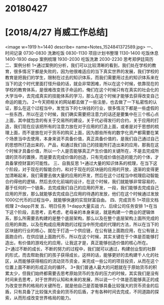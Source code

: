 # 20180427

# [2018/4/27 肖威工作总结]
<image w=1919 h=1440 describe= name=Notes_1524841372589.jpg>
一、时间记录
0730-0830 洗漱吃饭
0830-1130 项目计划书整理
1130-1400 吃饭休息
1400-1930 dapp 案例梳理
1930-2030 吃饭洗漱
2030-2230 思考郑伊廷简历
二、案例分析
1+通过案例的分析，我们可以比较清晰的看到，我们处在学校的教育，很多情况下都是失败的，因为他很难适应的当下真实世界的发展，我们学校的教育是把我们的学生，限制在过去的知识体系，而我们需要用过去的知识体系来在当下的这个时代里面打怪升级的话，就会非常困难，所以在这个时候，依靠现在的学校的教育体系，是很难改变孩子命运的，俺们在这个时候只有在真实的社会化的大学当中，去完成真实的技能体系的学习，那么在这个时候才能够去获得改变自己命运的能力。
2+今天把相关的网站都去做了一些注册，也去做了一下私密性的认证，那么在这个过程当中，发觉当下的七块钱的行业，很多情况下都是一些虚假的一些东西，所以在这个时候，我们确实需要把注意力的话还是要集中在三个核心点上面，其中就包含的有关于交易所的建设，关于代必得发行的合约，关于应用的打造，我们现在应该把所有的注意力放在对于应用的打造上面，或者是对于思想的梳理上面，而不是放在对于货币的购买上面，因为那些所有的数字化资产都需要在某个场景当中去使用，本身来说不具备价值，真正具备价值的，是我们自己通过自己的思想所打造出来的，产品，和通过我们自己的技能所打造出来的应用，那我在这个时候才具备价值，所以一个人是否能够真正产生价值的关键所在，不是去完成所谓的货币的置换，而是要去完成价值的创造，只有完成价值创造的能力的个体，才具备掌控财富的可能性。
三、自我反思
1+通过大量的知识体系的梳理，在当下这个阶段，对于现在的智能合约，和对于现在的区块链的应用的开放，逐渐的变得更加清晰起来，我们需要去做大量的应用的开发，然后在这个过程当中梳理启动智能合约得他的逻辑，然后去优化前端的设计，在这个时候，我们就能够非常容易的，基于任何的一个链条，去完成我们自己的应用的开发，一段，我们能够去完成自己应用的开放，那么就能够去完成自己应用的待遇的发放，他们在这个时候通过发放1000亿代币的过程当中，就能够快速的实现财富自由。
四、完成货币
1+项目文档梳理
2+dapp开发
五、明日任务
1+dapp大量实战
六、后续公司任务安排
1+在当下这个阶段，去思考，去考虑，老母亲的本身来说，就是构建一个商业的逻辑体系，那么所需要去构建的是整个底层架构，那么以及在整个底层架构上面所完成的应用的奔跑，以及在构成应用奔跑的过程当中所完成的代理的方法，所以在当下的区块链的行业的核心，就在于打造一个供应链，在公有链上面跑应用，在公有链上面跑合约，在供应链上面跑代币，所以在这个时候，其实关键在于个体是否能够打造出，有价值的游戏化的应用，让我这才是，真正能够创造价值的核心所在。
2+通过不断的成长，不断的努力的过程中，我们就可以通过，构建创业型的社群的形式，而去帮助我们的孩子获得成长，这样的话，能够更好的去构建千人化的社区，从而能够获得相应的流动货币资金，来完成一些公司的项目投资，从而在这个位置上面不断的形成正向的循环。
3+我们普通人最大的问题就在于原始货币的积累太少，但我们始终都需要去思考原始货币的生存的压力的时候，其实我们是没有时间来去思考，对于世界的认知和未来的发展，所以说一个个体是否能够真正的成为改变世界的格局的关键所在，就是他自己是否能够具备比较强大的货币资金的后盾，只有具备了比较强大资金的货币的后盾，才有各种时间去完成，不同道路的探索，从而形成改变世界格局的能力。
